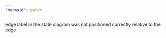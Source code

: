```yaml
---
'mermaid': patch
---
```


edge label in the state diagram was not positioned correctly relative to the edge
